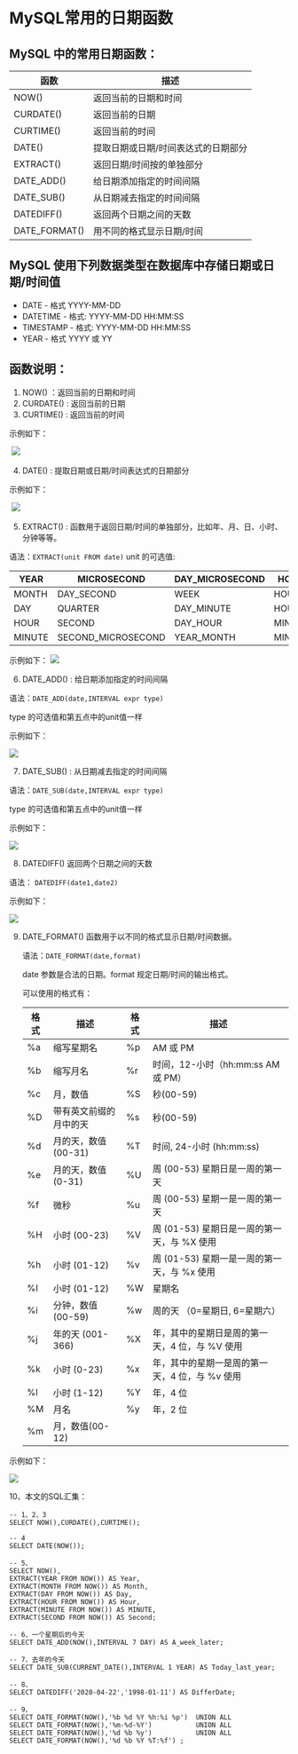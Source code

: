 # MySQL常用的日期函数

## MySQL 中的常用日期函数：

| 函数          | 描述                                |
| ------------- | ----------------------------------- |
| NOW()         | 返回当前的日期和时间                |
| CURDATE()     | 返回当前的日期                      |
| CURTIME()     | 返回当前的时间                      |
| DATE()        | 提取日期或日期/时间表达式的日期部分 |
| EXTRACT()     | 返回日期/时间按的单独部分           |
| DATE_ADD()    | 给日期添加指定的时间间隔            |
| DATE_SUB()    | 从日期减去指定的时间间隔            |
| DATEDIFF()    | 返回两个日期之间的天数              |
| DATE_FORMAT() | 用不同的格式显示日期/时间           |

## MySQL 使用下列数据类型在数据库中存储日期或日期/时间值

- DATE - 格式 YYYY-MM-DD
- DATETIME - 格式: YYYY-MM-DD HH:MM:SS
- TIMESTAMP - 格式: YYYY-MM-DD HH:MM:SS
- YEAR - 格式 YYYY 或 YY

## 函数说明：

1. NOW()  ：返回当前的日期和时间
2. CURDATE()  :  返回当前的日期
3. CURTIME()  :  返回当前的时间

示例如下：


​       ![](https://cdn.jsdelivr.net/gh/KK-0613/KK-Image/20220916164014.png)

4. DATE()  :  提取日期或日期/时间表达式的日期部分

示例如下：


​      ![](https://cdn.jsdelivr.net/gh/KK-0613/KK-Image/20220916164216.png)

5. EXTRACT()  :  函数用于返回日期/时间的单独部分，比如年、月、日、小时、分钟等等。

语法：`EXTRACT(unit FROM date)`
unit 的可选值:

| YEAR   | MICROSECOND        | DAY_MICROSECOND | HOUR_MICROSECOND   |
| ------ | ------------------ | --------------- | ------------------ |
| MONTH  | DAY_SECOND         | WEEK            | HOUR_SECOND        |
| DAY    | QUARTER            | DAY_MINUTE      | HOUR_MINUTE        |
| HOUR   | SECOND             | DAY_HOUR        | MINUTE_MICROSECOND |
| MINUTE | SECOND_MICROSECOND | YEAR_MONTH      | MINUTE_SECOND      |


示例如下：    ![](https://cdn.jsdelivr.net/gh/KK-0613/KK-Image/20220916164527.png)

6. DATE_ADD()  :  给日期添加指定的时间间隔

 语法：`DATE_ADD(date,INTERVAL expr type)`

  type 的可选值和第五点中的unit值一样

  示例如下：

![](https://cdn.jsdelivr.net/gh/KK-0613/KK-Image/20220916164608.png)

7. DATE_SUB()  : 从日期减去指定的时间间隔

 语法：`DATE_SUB(date,INTERVAL expr type)`

 type 的可选值和第五点中的unit值一样

 示例如下：

![](https://cdn.jsdelivr.net/gh/KK-0613/KK-Image/20220916164731.png)

8. DATEDIFF()    返回两个日期之间的天数

语法： `DATEDIFF(date1,date2)`

示例如下：


![](https://cdn.jsdelivr.net/gh/KK-0613/KK-Image/20220916164823.png)      

9. DATE_FORMAT()    函数用于以不同的格式显示日期/时间数据。

   语法：`DATE_FORMAT(date,format)`

   date 参数是合法的日期。format 规定日期/时间的输出格式。

   可以使用的格式有：

   | 格式 | 描述                   | 格式 | 描述                                           |
   | ---- | ---------------------- | ---- | ---------------------------------------------- |
   | %a   | 缩写星期名             | %p   | AM 或 PM                                       |
   | %b   | 缩写月名               | %r   | 时间，12-小时（hh:mm:ss AM 或 PM）             |
   | %c   | 月，数值               | %S   | 秒(00-59)                                      |
   | %D   | 带有英文前缀的月中的天 | %s   | 秒(00-59)                                      |
   | %d   | 月的天，数值(00-31)    | %T   | 时间, 24-小时 (hh:mm:ss)                       |
   | %e   | 月的天，数值(0-31)     | %U   | 周 (00-53) 星期日是一周的第一天                |
   | %f   | 微秒                   | %u   | 周 (00-53) 星期一是一周的第一天                |
   | %H   | 小时 (00-23)           | %V   | 周 (01-53) 星期日是一周的第一天，与 %X 使用    |
   | %h   | 小时 (01-12)           | %v   | 周 (01-53) 星期一是一周的第一天，与 %x 使用    |
   | %I   | 小时 (01-12)           | %W   | 星期名                                         |
   | %i   | 分钟，数值(00-59)      | %w   | 周的天 （0=星期日, 6=星期六）                  |
   | %j   | 年的天 (001-366)       | %X   | 年，其中的星期日是周的第一天，4 位，与 %V 使用 |
   | %k   | 小时 (0-23)            | %x   | 年，其中的星期一是周的第一天，4 位，与 %v 使用 |
   | %l   | 小时 (1-12)            | %Y   | 年，4 位                                       |
   | %M   | 月名                   | %y   | 年，2 位                                       |
   | %m   | 月，数值(00-12)        |      |                                                |

示例如下：

![](https://cdn.jsdelivr.net/gh/KK-0613/KK-Image/20220916165729.png)     

10、本文的SQL汇集：

```mysql
-- 1、2、3
SELECT NOW(),CURDATE(),CURTIME();
 
-- 4
SELECT DATE(NOW());
 
-- 5、
SELECT NOW(),
EXTRACT(YEAR FROM NOW()) AS Year,
EXTRACT(MONTH FROM NOW()) AS Month,
EXTRACT(DAY FROM NOW()) AS Day,
EXTRACT(HOUR FROM NOW()) AS Hour,
EXTRACT(MINUTE FROM NOW()) AS MINUTE,
EXTRACT(SECOND FROM NOW()) AS Second;
 
-- 6、一个星期后的今天
SELECT DATE_ADD(NOW(),INTERVAL 7 DAY) AS A_week_later;
 
-- 7、去年的今天
SELECT DATE_SUB(CURRENT_DATE(),INTERVAL 1 YEAR) AS Today_last_year;
 
-- 8、
SELECT DATEDIFF('2020-04-22','1998-01-11') AS DifferDate;
 
-- 9、
SELECT DATE_FORMAT(NOW(),'%b %d %Y %h:%i %p')  UNION ALL
SELECT DATE_FORMAT(NOW(),'%m-%d-%Y') 		   UNION ALL
SELECT DATE_FORMAT(NOW(),'%d %b %y')           UNION ALL
SELECT DATE_FORMAT(NOW(),'%d %b %Y %T:%f') ;
```

